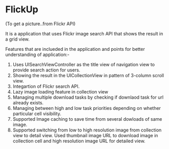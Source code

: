 # FlickUp 
(To get a picture..from Flickr API)

It is a application that uses Flickr image search API that shows the result in  a grid view.

Features that are inclueded in the application and points for better understanding of application:-

1. Uses UISearchViewController as the title view of navigation view to provide search action for users.
2. Showing the result in the UICollectionView in pattern of 3-column scroll view.
3. Integartion of Flickr search API.
4. Lazy image loading feature in collection view
5. Managing multiple download tasks by checking if downlaod task for url already exists.
6. Managing between high and low task priorities depending on whether particular cell visibility.
7. Supported Image caching to save time from several dowloads of same image.
8. Supported switching from low to high resolution image from collection view to detail view. Used thumbnail image URL to download image in collection cell and high resolution image URL for detailed view.
